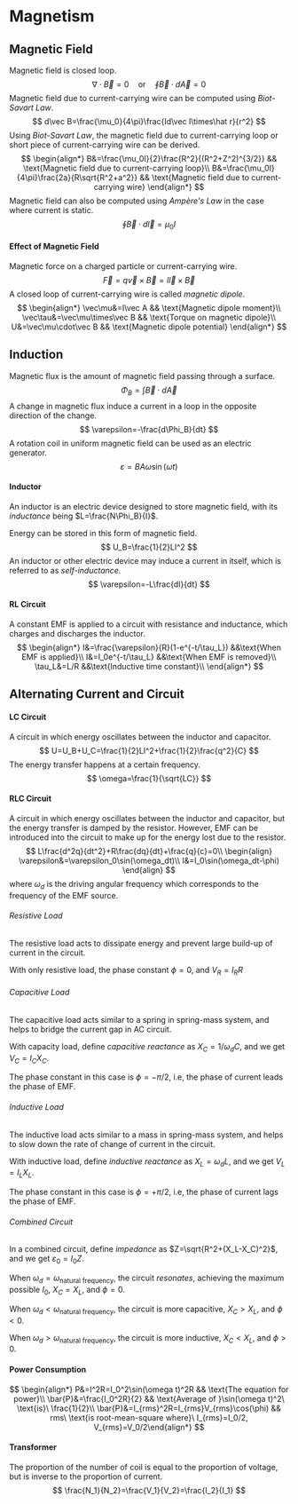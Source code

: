 # Magnetism

## Magnetic Field

Magnetic field is closed loop.
$$
\nabla\cdot\vec B =0\quad\text{or}\quad\oint\vec B\cdot d\vec A=0
$$
Magnetic field due to current-carrying wire can be computed using *Biot-Savart Law*.
$$
d\vec B=\frac{\mu_0}{4\pi}\frac{Id\vec l\times\hat r}{r^2}
$$
Using *Biot-Savart Law*, the magnetic field due to current-carrying loop or short piece of current-carrying wire can be derived.
$$
\begin{align*}
    B&=\frac{\mu_0I}{2}\frac{R^2}{(R^2+Z^2)^{3/2}}		&& \text{Magnetic field due to current-carrying loop}\\
    B&=\frac{\mu_0I}{4\pi}\frac{2a}{R\sqrt{R^2+a^2}}		&& \text{Magnetic field due to current-carrying wire}
\end{align*}
$$
Magnetic field can also be computed using *Ampère's Law* in the case where current is static.
$$
\oint\vec B\cdot d\vec l=\mu_0I
$$

#### Effect of Magnetic Field

Magnetic force on a charged particle or current-carrying wire.
$$
\vec F=q\vec v\times\vec B=I\vec l\times\vec B
$$
A closed loop of current-carrying wire is called *magnetic dipole*.
$$
\begin{align*}
    \vec\mu&=I\vec A					&& \text{Magnetic dipole moment}\\
    \vec\tau&=\vec\mu\times\vec B		&& \text{Torque on magnetic dipole}\\
    U&=\vec\mu\cdot\vec B				&& \text{Magnetic dipole potential}
\end{align*}
$$

## Induction

Magnetic flux is the amount of magnetic field passing through a surface.
$$
\Phi_B=\int\vec B\cdot d\vec A
$$
A change in magnetic flux induce a current in a loop in the opposite direction of the change.
$$
\varepsilon=-\frac{d\Phi_B}{dt}
$$
A rotation coil in uniform magnetic field can be used as an electric generator.
$$
\varepsilon=BA\omega\sin(\omega t)
$$

#### Inductor

An inductor is an electric device designed to store magnetic field, with its *inductance* being $L=\frac{N\Phi_B}{I}$.

Energy can be stored in this form of magnetic field.
$$
U_B=\frac{1}{2}LI^2
$$
An inductor or other electric device may induce a current in itself, which is referred to as *self-inductance.*
$$
\varepsilon=-L\frac{dI}{dt}
$$

#### RL Circuit

A constant EMF is applied to a circuit with resistance and inductance, which charges and discharges the inductor.
$$
\begin{align*}
	I&=\frac{\varepsilon}{R}(1-e^{-t/\tau_L})		&&\text{When EMF is applied}\\
	I&=I_0e^{-t/\tau_L}								&&\text{When EMF is removed}\\
	\tau_L&=L/R										&&\text{Inductive time constant}\\
\end{align*}
$$

## Alternating Current and Circuit

#### LC Circuit

A circuit in which energy oscillates between the inductor and capacitor.
$$
U=U_B+U_C=\frac{1}{2}LI^2+\frac{1}{2}\frac{q^2}{C}
$$
The energy transfer happens at a certain frequency.
$$
\omega=\frac{1}{\sqrt{LC}}
$$

#### RLC Circuit

A circuit in which energy oscillates between the inductor and capacitor, but the energy transfer is damped by the resistor. However, EMF can be introduced into the circuit to make up for the energy lost due to the resistor.
$$
L\frac{d^2q}{dt^2}+R\frac{dq}{dt}+\frac{q}{c}=0\\
\begin{align}
\varepsilon&=\varepsilon_0\sin(\omega_dt)\\
I&=I_0\sin(\omega_dt-\phi)
\end{align}
$$
where $\omega_d$ is the driving angular frequency which corresponds to the frequency of the EMF source.

###### Resistive Load

The resistive load acts to dissipate energy and prevent large build-up of current in the circuit.

With only resistive load, the phase constant $\phi=0$, and $V_R=I_RR$

###### Capacitive Load

The capacitive load acts similar to a spring in spring-mass system, and helps to bridge the current gap in AC circuit.

With capacity load, define *capacitive reactance* as $X_C=1/\omega_dC$, and we get $V_C=I_CX_C$.

The phase constant in this case is $\phi=-\pi/2$, i.e, the phase of current leads the phase of EMF.

###### Inductive Load

The inductive load acts similar to a mass in spring-mass system, and helps to slow down the rate of change of current in the circuit.

With inductive load, define *inductive reactance* as $X_L=\omega_dL$, and we get $V_L=I_LX_L$.

The phase constant in this case is $\phi=+\pi/2$, i.e, the phase of current lags the phase of EMF.

###### Combined Circuit

In a combined circuit, define *impedance* as $Z=\sqrt{R^2+(X_L-X_C)^2}$, and we get $\varepsilon_0=I_0Z$.

When $\omega_d=\omega_\text{natural frequency}$, the circuit *resonates*, achieving the maximum possible $I_0$, $X_C=X_L$, and $\phi=0$.

When $\omega_d<\omega_\text{natural frequency}$, the circuit is more capacitive, $X_C>X_L$, and $\phi<0$.

When $\omega_d>\omega_\text{natural frequency}$, the circuit is more inductive, $X_C<X_L$, and $\phi>0$.

#### Power Consumption

$$
\begin{align*}    P&=I^2R=I_0^2\sin(\omega t)^2R	&& \text{The equation for power}\\    \bar{P}&=\frac{I_0^2R}{2}		&& \text{Average of }\sin(\omega t)^2\ \text{is}\ \frac{1}{2}\\    \bar{P}&=I_{rms}^2R=I_{rms}V_{rms}\cos(\phi)			&& rms\ \text{is root-mean-square where}\ I_{rms}=I_0/2, V_{rms}=V_0/2\end{align*}
$$

#### Transformer

The proportion of the number of coil is equal to the proportion of voltage, but is inverse to the proportion of current.
$$
\frac{N_1}{N_2}=\frac{V_1}{V_2}=\frac{I_2}{I_1}
$$

## 